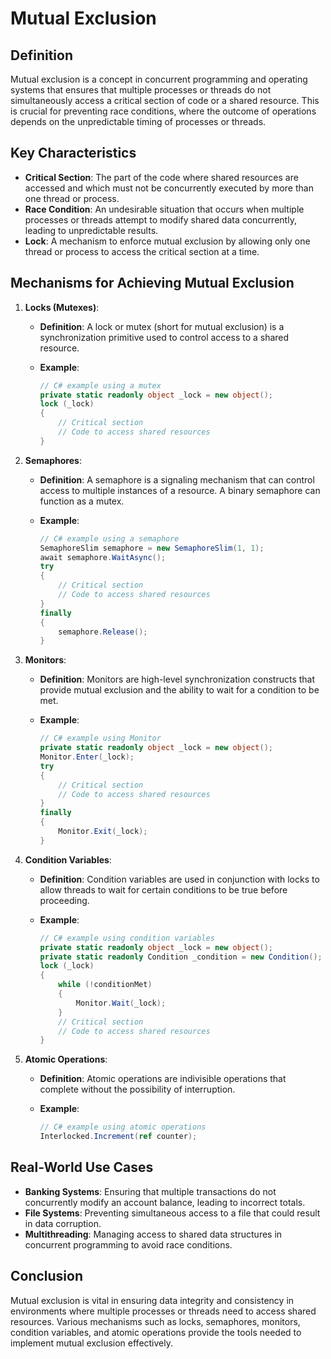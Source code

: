 # Mutual Exclusion

## Definition

Mutual exclusion is a concept in concurrent programming and operating systems that ensures that multiple processes or threads do not simultaneously access a critical section of code or a shared resource. This is crucial for preventing race conditions, where the outcome of operations depends on the unpredictable timing of processes or threads.

## Key Characteristics

- **Critical Section**: The part of the code where shared resources are accessed and which must not be concurrently executed by more than one thread or process.
- **Race Condition**: An undesirable situation that occurs when multiple processes or threads attempt to modify shared data concurrently, leading to unpredictable results.
- **Lock**: A mechanism to enforce mutual exclusion by allowing only one thread or process to access the critical section at a time.
  
## Mechanisms for Achieving Mutual Exclusion

1. **Locks (Mutexes)**:
   - **Definition**: A lock or mutex (short for mutual exclusion) is a synchronization primitive used to control access to a shared resource.
   - **Example**:

     ```csharp
     // C# example using a mutex
     private static readonly object _lock = new object();
     lock (_lock)
     {
         // Critical section
         // Code to access shared resources
     }
     ```

2. **Semaphores**:
   - **Definition**: A semaphore is a signaling mechanism that can control access to multiple instances of a resource. A binary semaphore can function as a mutex.
   - **Example**:

     ```csharp
     // C# example using a semaphore
     SemaphoreSlim semaphore = new SemaphoreSlim(1, 1);
     await semaphore.WaitAsync();
     try
     {
         // Critical section
         // Code to access shared resources
     }
     finally
     {
         semaphore.Release();
     }
     ```

3. **Monitors**:
   - **Definition**: Monitors are high-level synchronization constructs that provide mutual exclusion and the ability to wait for a condition to be met.
   - **Example**:

     ```csharp
     // C# example using Monitor
     private static readonly object _lock = new object();
     Monitor.Enter(_lock);
     try
     {
         // Critical section
         // Code to access shared resources
     }
     finally
     {
         Monitor.Exit(_lock);
     }
     ```

4. **Condition Variables**:
   - **Definition**: Condition variables are used in conjunction with locks to allow threads to wait for certain conditions to be true before proceeding.
   - **Example**:

     ```csharp
     // C# example using condition variables
     private static readonly object _lock = new object();
     private static readonly Condition _condition = new Condition();
     lock (_lock)
     {
         while (!conditionMet)
         {
             Monitor.Wait(_lock);
         }
         // Critical section
         // Code to access shared resources
     }
     ```

5. **Atomic Operations**:
   - **Definition**: Atomic operations are indivisible operations that complete without the possibility of interruption.
   - **Example**:

     ```csharp
     // C# example using atomic operations
     Interlocked.Increment(ref counter);
     ```

## Real-World Use Cases

- **Banking Systems**: Ensuring that multiple transactions do not concurrently modify an account balance, leading to incorrect totals.
- **File Systems**: Preventing simultaneous access to a file that could result in data corruption.
- **Multithreading**: Managing access to shared data structures in concurrent programming to avoid race conditions.

## Conclusion

Mutual exclusion is vital in ensuring data integrity and consistency in environments where multiple processes or threads need to access shared resources. Various mechanisms such as locks, semaphores, monitors, condition variables, and atomic operations provide the tools needed to implement mutual exclusion effectively.
